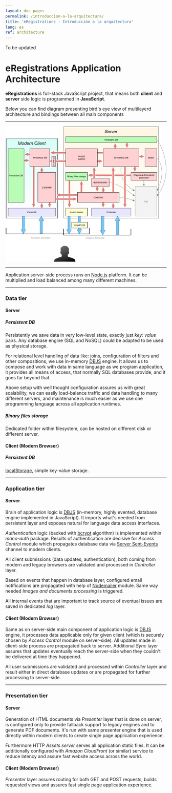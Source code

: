 ```yaml
---
layout: doc-pages
permalink: /introduccion-a-la-arquitectura/
title: 'eRegistrations - Introducción a la arquitectura'
lang: es
ref: architecture
---
```


<span class="label label-warning">To be updated</span>

# eRegistrations Application Architecture

**eRegistrations** is full-stack JavaScript project, that means both **client** and **server** side logic is programmed in **JavaScript**.  

Below you can find diagram presenting bird's eye view of multilayerd architecture and bindings between all main components

---

<img src="/img/eregistrations.jpg" />

---

Application server-side process runs on [Node.js](http://nodejs.org/) platform. It can be multiplied and load balanced among many different machines.

---

### Data tier

#### Server

##### Persistent DB

Persistently we save data in very low-level state, exactly just _key: value_ pairs. Any database engine (SQL and NoSQL) could be adapted to be used as physical storage.

For relational level handling of data like: joins, configuration of filters and other compositions, we use in-memory [DBJS](https://github.com/medikoo/dbjs#dbjs) engine. It allows us to compose and work with data in same language as we program application, it provides all means of access, that normally SQL databases provide, and it goes far beyond that.

Above setup with well thought configuration assures us with great scalability, we can easily load-balance traffic and data handling to many different servers, and maintenance is much easier as we use one programming language across all application runtimes.

##### Binary files storage

Dedicated folder within filesystem, can be hosted on different disk or different server.

#### Client (Modern Browser)
	
##### Persistent DB

[localStorage](http://dev.w3.org/html5/webstorage/#the-localstorage-attribute), simple key-value storage.

---

### Application tier

#### Server

Brain of application logic is [DBJS](https://github.com/medikoo/dbjs#dbjs) (in-memory, highly evented, database engine implemented in JavaScript). It imports what's needed from persistent layer and exposes natural for language data access interfaces.

_Authentication_ logic (backed with [bcrypt](https://github.com/ncb000gt/node.bcrypt.js) algorithm) is implemented within _mano-auth_ package. Results of authentication are decisive for _Access Control_ module which propagates database data via [Server Sent-Events](http://www.w3.org/TR/eventsource/) channel to modern clients.

All client submissions (data updates, authentication), both coming from modern and legacy browsers are validated and processed in _Controller_ layer.

Based on events that happen in database layer, configured email notifications are propagated with help of [Nodemailer](http://www.nodemailer.com/) module. Same way needed _Images and documents processing_ is triggered.

All internal events that are important to track source of eventual issues are saved in dedicated _log_ layer.

#### Client (Modern Browser)

Same as on server-side main component of application logic is [DBJS](https://github.com/medikoo/dbjs#dbjs) engine, it processes data applicable only for given client (which is securely chosen by _Access Control_ module on server-side). All updates made in client-side process are propagated back to server. Additional _Sync_ layer assures that updates eventually reach the server-side when they couldn't be delivered at time they happened.

All user submissions are validated and processed within _Controller_ layer and result either in direct database updates or are propagated for further processing to server-side.

---

### Presentation tier

#### Server

Generation of HTML documents via  _Presenter_ layer that is done on server, is configured only to provide fallback support to legacy engines and to generate PDF documents.
It's run with same presenter engine that is used directly within modern clients to create single page application experience.

Furthermore HTTP _Assets server_ serves all application static files. It can be additionally configured with _Amazon CloudFront_ (or similar) service to reduce latency and assure fast website access across the world.

#### Client (Modern Browser)

_Presenter_ layer assures routing for both GET and POST requests, builds requested views and assures fast single page application experience.
